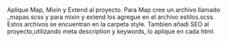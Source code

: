 Aplique Map, Mixin y Extend al proyecto.
Para Map cree un archivo llamado _mapas.scss y para mixin y extend los agregue en el archivo estilos.scss. Estos archivos se encuentran en la carpeta style.
Tambien añadi SEO al proyecto,utilizando meta description y keywords, lo aplique en cada html.
